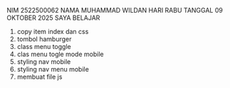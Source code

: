 NIM 2522500062
NAMA MUHAMMAD WILDAN 
HARI RABU TANGGAL 09 OKTOBER 2025 SAYA BELAJAR<ol>
<li>copy item index dan css</li>
<li>tombol hamburger</li>
<li>class menu toggle</li>
<li>clas menu togle mode mobile</li>
<li>styling nav mobile</li>
<li>styling nav menu mobile</li>
<li>membuat file js</li>
